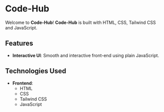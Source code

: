 # Code-Hub

Welcome to **Code-Hub**! **Code-Hub** is built with HTML, CSS, Tailwind CSS and JavaScript.

## Features

- **Interactive UI**: Smooth and interactive front-end using plain JavaScript.

## Technologies Used

- **Frontend**: 
  - HTML
  - CSS
  - Tailwind CSS
  - JavaScript